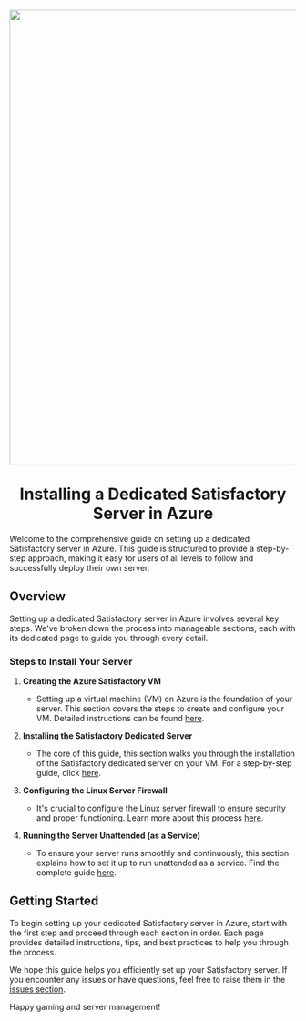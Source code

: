 <h1 align="center">
<img width="800" src="https://cdn.cloudflare.steamstatic.com/steam/apps/526870/library_hero.jpg?t=1699971343"> <br><br>
Installing a Dedicated Satisfactory Server in Azure
</h1>

Welcome to the comprehensive guide on setting up a dedicated Satisfactory server in Azure. This guide is structured to provide a step-by-step approach, making it easy for users of all levels to follow and successfully deploy their own server.

## Overview

Setting up a dedicated Satisfactory server in Azure involves several key steps. We've broken down the process into manageable sections, each with its dedicated page to guide you through every detail.

### Steps to Install Your Server

1. **Creating the Azure Satisfactory VM**
   - Setting up a virtual machine (VM) on Azure is the foundation of your server. This section covers the steps to create and configure your VM. Detailed instructions can be found [here](https://github.com/tsvenbla/az-satisfactory-server/wiki/Creating-the-Azure-Satisfactory-VM).

2. **Installing the Satisfactory Dedicated Server**
   - The core of this guide, this section walks you through the installation of the Satisfactory dedicated server on your VM. For a step-by-step guide, click [here](https://github.com/tsvenbla/az-satisfactory-server/wiki/Installing-the-Satisfactory-Dedicated-Server).

3. **Configuring the Linux Server Firewall**
   - It's crucial to configure the Linux server firewall to ensure security and proper functioning. Learn more about this process [here](https://github.com/tsvenbla/az-satisfactory-server/wiki/Configuring-the-Linux-Server-Firewall).

4. **Running the Server Unattended (as a Service)**
   - To ensure your server runs smoothly and continuously, this section explains how to set it up to run unattended as a service. Find the complete guide [here](https://github.com/tsvenbla/az-satisfactory-server/wiki/Running-the-Server-Unattended-(as-a-Service)).

## Getting Started

To begin setting up your dedicated Satisfactory server in Azure, start with the first step and proceed through each section in order. Each page provides detailed instructions, tips, and best practices to help you through the process.

We hope this guide helps you efficiently set up your Satisfactory server. If you encounter any issues or have questions, feel free to raise them in the [issues section](https://github.com/tsvenbla/az-satisfactory-server/issues).

Happy gaming and server management!
